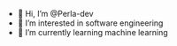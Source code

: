 - 👋 Hi, I’m @Perla-dev
- 👀 I’m interested in software engineering 
- 🌱 I’m currently learning machine learning


<!---
Perla-dev/Perla-dev is a ✨ special ✨ repository because its `README.md` (this file) appears on your GitHub profile.
You can click the Preview link to take a look at your changes.
--->

